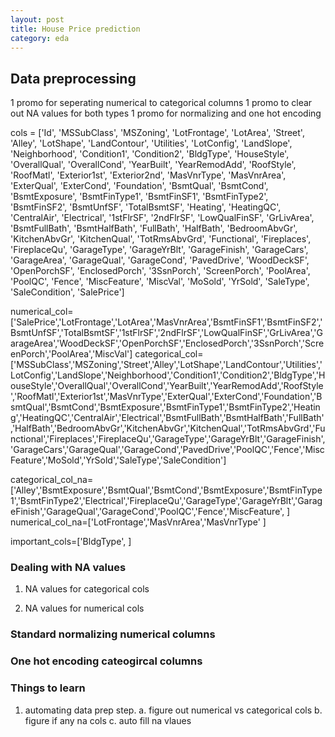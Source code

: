 ```yaml
---
layout: post
title: House Price prediction
category: eda
---
```


## Data preprocessing
1 promo for seperating numerical to categorical columns
1 promo to clear out NA values for both types
1 promo for normalizing and one hot encoding


cols = ['Id', 'MSSubClass', 'MSZoning', 'LotFrontage', 'LotArea', 'Street',
       'Alley', 'LotShape', 'LandContour', 'Utilities', 'LotConfig',
       'LandSlope', 'Neighborhood', 'Condition1', 'Condition2', 'BldgType',
       'HouseStyle', 'OverallQual', 'OverallCond', 'YearBuilt', 'YearRemodAdd',
       'RoofStyle', 'RoofMatl', 'Exterior1st', 'Exterior2nd', 'MasVnrType',
       'MasVnrArea', 'ExterQual', 'ExterCond', 'Foundation', 'BsmtQual',
       'BsmtCond', 'BsmtExposure', 'BsmtFinType1', 'BsmtFinSF1',
       'BsmtFinType2', 'BsmtFinSF2', 'BsmtUnfSF', 'TotalBsmtSF', 'Heating',
       'HeatingQC', 'CentralAir', 'Electrical', '1stFlrSF', '2ndFlrSF',
       'LowQualFinSF', 'GrLivArea', 'BsmtFullBath', 'BsmtHalfBath', 'FullBath',
       'HalfBath', 'BedroomAbvGr', 'KitchenAbvGr', 'KitchenQual',
       'TotRmsAbvGrd', 'Functional', 'Fireplaces', 'FireplaceQu', 'GarageType',
       'GarageYrBlt', 'GarageFinish', 'GarageCars', 'GarageArea', 'GarageQual',
       'GarageCond', 'PavedDrive', 'WoodDeckSF', 'OpenPorchSF',
       'EnclosedPorch', '3SsnPorch', 'ScreenPorch', 'PoolArea', 'PoolQC',
       'Fence', 'MiscFeature', 'MiscVal', 'MoSold', 'YrSold', 'SaleType',
       'SaleCondition', 'SalePrice']


 numerical_col=['SalePrice','LotFrontage','LotArea','MasVnrArea','BsmtFinSF1','BsmtFinSF2','BsmtUnfSF','TotalBsmtSF','1stFlrSF','2ndFlrSF','LowQualFinSF','GrLivArea','GarageArea','WoodDeckSF','OpenPorchSF','EnclosedPorch','3SsnPorch','ScreenPorch','PoolArea','MiscVal']
 categorical_col=['MSSubClass','MSZoning','Street','Alley','LotShape','LandContour','Utilities','LotConfig','LandSlope','Neighborhood','Condition1','Condition2','BldgType','HouseStyle','OverallQual','OverallCond','YearBuilt','YearRemodAdd','RoofStyle','RoofMatl','Exterior1st','MasVnrType','ExterQual','ExterCond','Foundation','BsmtQual','BsmtCond','BsmtExposure','BsmtFinType1','BsmtFinType2','Heating','HeatingQC','CentralAir','Electrical','BsmtFullBath','BsmtHalfBath','FullBath','HalfBath','BedroomAbvGr','KitchenAbvGr','KitchenQual','TotRmsAbvGrd','Functional','Fireplaces','FireplaceQu','GarageType','GarageYrBlt','GarageFinish','GarageCars','GarageQual','GarageCond','PavedDrive','PoolQC','Fence','MiscFeature','MoSold','YrSold','SaleType','SaleCondition']

 categorical_col_na=['Alley','BsmtExposure','BsmtQual','BsmtCond','BsmtExposure','BsmtFinType1','BsmtFinType2','Electrical','FireplaceQu','GarageType','GarageYrBlt','GarageFinish','GarageQual','GarageCond','PoolQC','Fence','MiscFeature',
 ]
numerical_col_na=['LotFrontage','MasVnrArea','MasVnrType'
]

important_cols=['BldgType',
]


### Dealing with NA values
1. NA values for categorical cols

2. NA values for numerical cols

### Standard normalizing numerical columns

### One hot encoding cateogircal columns




### Things to learn
1. automating data prep step.
  a. figure out numerical vs categorical cols
  b. figure if any na cols
  c. auto fill na vlaues
